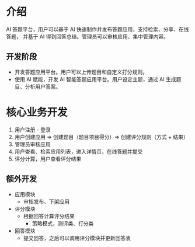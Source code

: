 # 介绍

AI 答题平台，用户可以基于 AI 快速制作并发布答题应用，支持检索、分享、在线答题，
并基于 AI 得到回答总结。管理员可以审核应用、集中管理内容。

## 开发阶段

- 开发答题应用平台。用户可以上传题目和自定义打分规则。
- 使用 AI 赋能，开发 AI 智能答题应用平台。用户设定主题，通过 AI 生成题目、分析用户答案。

# 核心业务开发

1. 用户注册 - 登录
2. 用户创建应用 => 创建题目（题目项目得分）=> 创建评分规则（方式 + 结果）
3. 管理员审核应用
4. 用户查看、检索应用列表，进入详情页，在线答题并提交
5. 评分计算，用户查看评分结果

## 额外开发

- 应用模块
    - 审核发布、下架应用
- 评分模块
    - 根据回答计算评分结果
        - 策略模式，测评类、打分类
- 回答模块
    - 提交回答，之后可以调用评分模块并更新回答表